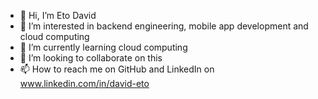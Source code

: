 - 👋 Hi, I’m Eto David
- 👀 I’m interested in backend engineering, mobile app development and cloud computing 
- 🌱 I’m currently learning cloud computing 
- 💞️ I’m looking to collaborate on this
- 📫 How to reach me on GitHub and LinkedIn on www.linkedin.com/in/david-eto

<!---
etodavid70/etodavid70 is a ✨ special ✨ repository because its `README.md` (this file) appears on your GitHub profile.
You can click the Preview link to take a look at your changes.
--->
